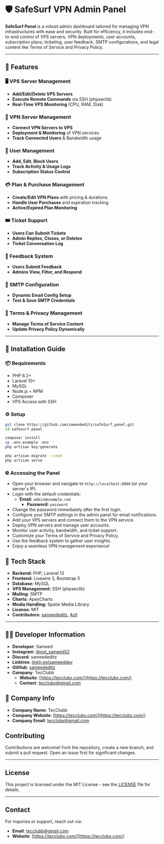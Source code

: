 # 🛡️ SafeSurf VPN Admin Panel

**SafeSurf Panel** is a robust admin dashboard tailored for managing VPN infrastructures with ease and security. Built for efficiency, it includes end-to-end control of VPS servers, VPN deployments, user accounts, subscription plans, ticketing, user feedback, SMTP configurations, and legal content like Terms of Service and Privacy Policy.

---

## 🔧 Features

### 🖥 VPS Server Management

-   **Add/Edit/Delete VPS Servers**
-   **Execute Remote Commands** via SSH (phpseclib)
-   **Real-Time VPS Monitoring** (CPU, RAM, Disk)

### 🔐 VPN Server Management

-   **Connect VPN Servers to VPS**
-   **Deployment & Monitoring** of VPN services
-   **Track Connected Users** & Bandwidth usage

### 👥 User Management

-   **Add, Edit, Block Users**
-   **Track Activity & Usage Logs**
-   **Subscription Status Control**

### 💳 Plan & Purchase Management

-   **Create/Edit VPN Plans** with pricing & durations
-   **Handle User Purchases** and expiration tracking
-   **Active/Expired Plan Monitoring**

### 🎟 Ticket Support

-   **Users Can Submit Tickets**
-   **Admin Replies, Closes, or Deletes**
-   **Ticket Conversation Log**

### 💬 Feedback System

-   **Users Submit Feedback**
-   **Admins View, Filter, and Respond**

### 📧 SMTP Configuration

-   **Dynamic Email Config Setup**
-   **Test & Save SMTP Credentials**

### 📃 Terms & Privacy Management

-   **Manage Terms of Service Content**
-   **Update Privacy Policy Dynamically**

---

## 🚀 Installation Guide

### 📦 Requirements

-   PHP 8.2+
-   Laravel 10+
-   MySQL
-   Node.js + NPM
-   Composer
-   VPS Access with SSH

### ⚙️ Setup

```bash
git clone https://github.com/sameededitz/safeSurf_panel.git
cd safesurf-panel

composer install
cp .env.example .env
php artisan key:generate

php artisan migrate --seed
php artisan serve
```

### 🌐 Accessing the Panel

-   Open your browser and navigate to `http://localhost:8000` (or your server's IP).
-   Login with the default credentials:
    -   **Email:** `admin@example.com`
        -   **Password:** `password`
-   Change the password immediately after the first login.
-   Configure your SMTP settings in the admin panel for email notifications.
-   Add your VPS servers and connect them to the VPN service.
-   Deploy VPN servers and manage user accounts.
-   Monitor user activity, bandwidth, and ticket support.
-   Customize your Terms of Service and Privacy Policy.
-   Use the feedback system to gather user insights.
-   Enjoy a seamless VPN management experience!

## 🧰 Tech Stack

-   **Backend:** PHP, Laravel 12
-   **Frontend:** Livewire 3, Bootstrap 5
-   **Database:** MySQL
-   **VPS Management:** SSH (phpseclib)
-   **Mailing:** SMTP
-   **Charts:** ApexCharts
-   **Media Handling:** Spatie Media Library
-   **License:** MIT
-   **Contributors:** [sameededitz](https://github.com/sameededitz), [Azil](https://github.com/Azil6744)

---

## 👨‍💻 Developer Information

-   **Developer**: Sameed
-   **Instagram**: [@not_sameed52](https://www.instagram.com/not_sameed52/)
-   **Discord**: sameededitz
-   **Linktree**: [linktr.ee/sameeddev](https://linktr.ee/sameeddev)
-   **GitHub**: [sameededitz](https://github.com/sameededitz)
-   **Company**: TecClubb
    -   **Website**: [https://tecclubx.com/](https://tecclubx.com/)
    -   **Contact**: tecclubx@gmail.com

## 🏢 Company Info

-   **Company Name**: TecClubb
-   **Company Website**: [https://tecclubx.com/](https://tecclubx.com/)
-   **Company Email**: tecclubx@gmail.com

## Contributing

Contributions are welcome! Fork the repository, create a new branch, and submit a pull request. Open an issue first for significant changes.

---

## License

This project is licensed under the MIT License - see the [LICENSE](LICENSE) file for details.

---

## Contact

For inquiries or support, reach out via:

-   **Email**: tecclubb@gmail.com
-   **Website**: [https://tecclubx.com/](https://tecclubx.com/)

